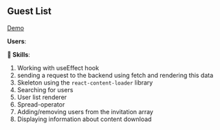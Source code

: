 ## Guest List
[Demo](https://captainginny.github.io/React-project-Users/)

**Users**:

**👀 Skills**:
1. Working with useEffect hook
2. sending a request to the backend using fetch and rendering this data
3. Skeleton using the `react-content-loader` library
4. Searching for users
5. User list renderer
6. Spread-operator
7. Adding/removing users from the invitation array
8. Displaying information about content download
